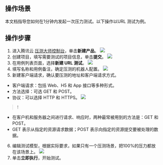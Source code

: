 ## 操作场景
本文档指导您如何在1分钟内发起一次压力测试。以下操作以URL 测试为例。


## 操作步骤
1. 进入腾讯云 [压测大师控制台](https://console.cloud.tencent.com/wetest/master/testcase)，单击**新建产品**。
![](//mc.qcloudimg.com/static/img/13f16df9b7eb7175d3d5a1b1105add8c/image.png)
2. 创建项目，填写需要测试的项目信息，单击**提交**。
![](//mc.qcloudimg.com/static/img/ab71b7fc8d6a89d3e57861906aee4569/image.png)
3. 在用例列表页面，选择**新建 URL 测试**。
![](https://main.qcloudimg.com/raw/d537f715bcb3c9c304c38c3a29ea2d62.png)
4. 填写名称和用例备注，确定压测的机器人配置。
![](https://main.qcloudimg.com/raw/aab6dfa0420cfcdd55aaff363b147018.png)
5. 新建客户端请求，确认要压测的地址和客户端请求方式。
 - 客户端请求：包括 Web、H5 和 App 接口等多种形式。
 - 方法选择：可选 GET 和 POST。
 - 协议：可以选择 HTTP 和 HTTPS。
![](https://main.qcloudimg.com/raw/6ae1976bdc4b426989b0739a6ba8048f.png)

>!
- 在客户机和服务器之间进行请求、响应时，两种最常被用到的方法是：GET 和 POST。
- GET 表示从指定的资源请求数据；POST 表示向指定的资源提交要被处理的数据。

6. 编辑测试模型，根据实际要求，如果只有一个压测场景，把100%的压力都放在该场景上。
![](//mc.qcloudimg.com/static/img/aa91d57333d29b82a49f1669c6229cba/image.png)
7. 单击**立即执行**，开始测试。


